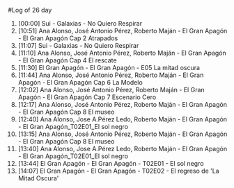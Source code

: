 #Log of 26 day

1. [00:00] Sui - Galaxias - No Quiero Respirar
1. [10:51] Ana Alonso, José Antonio Pérez, Roberto Maján - El Gran Apagón - El Gran Apagón Cap 2 Atrapados
1. [11:07] Sui - Galaxias - No Quiero Respirar
1. [11:10] Ana Alonso, José Antonio Pérez, Roberto Maján - El Gran Apagón - El Gran Apagón Cap 4 El rescate
1. [11:30] El Gran Apagón - El Gran Apagón - E05 La mitad oscura
1. [11:44] Ana Alonso, José Antonio Pérez, Roberto Maján - El Gran Apagón - El Gran Apagón Cap 6 La Modelo
1. [12:02] Ana Alonso, José Antonio Pérez, Roberto Maján - El Gran Apagón - El Gran Apagón Cap 7 Escenario Cero
1. [12:17] Ana Alonso, José Antonio Pérez, Roberto Maján - El Gran Apagón - El Gran Apagón Cap 8 El museo
1. [12:40] Ana Alonso, Jose A.Pérez Ledo, Roberto Maján - El Gran Apagón - El Gran Apagón_T02E01_El sol negro
1. [13:15] Ana Alonso, José Antonio Pérez, Roberto Maján - El Gran Apagón - El Gran Apagón Cap 8 El museo
1. [13:40] Ana Alonso, Jose A.Pérez Ledo, Roberto Maján - El Gran Apagón - El Gran Apagón_T02E01_El sol negro
1. [13:44] El Gran Apagón - El Gran Apagón - T02E01 - El sol negro
1. [14:07] El Gran Apagón - El Gran Apagón - T02E02 - El regreso de 'La Mitad Oscura'
